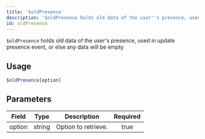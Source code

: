 ```yaml
---
title: '$oldPresence'
description: '$oldPresence holds old data of the user''s presence, used in update presence event, or else any data will be empty'
id: oldPresence
---
```


`$oldPresence` holds old data of the user's presence, used in update presence event, or else any data will be empty

## Usage

```php
$oldPresence[option]
```

## Parameters

| Field  | Type   | Description         | Required |
| ------ | ------ | ------------------- |:--------:|
| option | string | Option to retrieve. |   true   |